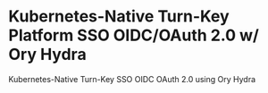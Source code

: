 # Kubernetes-Native Turn-Key Platform SSO OIDC/OAuth 2.0 w/ Ory Hydra 
Kubernetes-Native Turn-Key SSO OIDC OAuth 2.0 using Ory Hydra  
